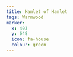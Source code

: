 ```yaml
---
title: Hamlet of Hamlet
tags: Warmwood
marker:
  x: 403
  y: 648
  icon: fa-house
  colour: green
---
```

